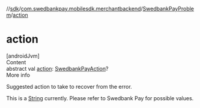 //[sdk](../../../index.md)/[com.swedbankpay.mobilesdk.merchantbackend](../index.md)/[SwedbankPayProblem](index.md)/[action](action.md)



# action  
[androidJvm]  
Content  
abstract val [action](action.md): [SwedbankPayAction](../index.md#%5Bcom.swedbankpay.mobilesdk.merchantbackend%2FSwedbankPayAction%2F%2F%2FPointingToDeclaration%2F%5D%2FClasslikes%2F-859440000)?  
More info  


Suggested action to take to recover from the error.



This is a [String](https://kotlinlang.org/api/latest/jvm/stdlib/kotlin/-string/index.html) currently. Please refer to Swedbank Pay for possible values.

  



